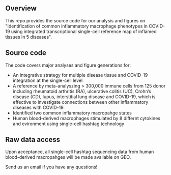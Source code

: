 ## Overview
This repo provides the source code for our analysis and figures on "Identification of common inflammatory macrophage phenotypes in COVID-19 using integrated transcriptional single-cell reference map of inflamed tissues in 5 diseases".

## Source code 

The code covers major analyses and figure generations for:
 - An integrative strategy for multiple disease tissue and COVID-19 integration at the single-cell level 
 - A reference by meta-analyszing > 300,000 immune cells from 125 donor including rheumatoid arthritis (RA), ulcerative colitis (UC), Crohn’s disease (CD), lupus, interstitial lung disease and COVID-19, which is effective to investigate connections between other inflammatory diseases with COVID-19.
 - Identified two common inflammatory macropahge states
 - Human blood-derived macrophages stimulated by 8 differnt cytokines and evironment using single-cell hashtag technology


## Raw data access

Upon acceptance, all single-cell hashtag sequencing data from human blood-derived macropahges  will be made available on GEO.


Send us an email if you have any questions!
